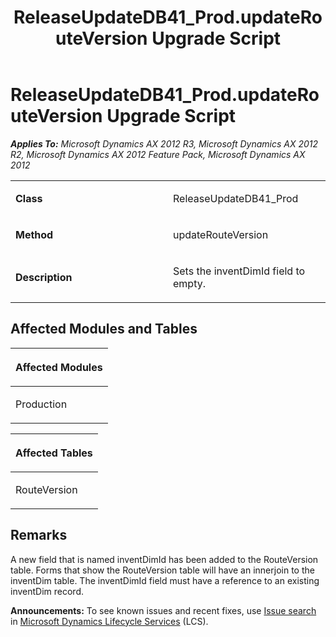 ﻿---
title: ReleaseUpdateDB41_Prod.updateRouteVersion Upgrade Script
TOCTitle: ReleaseUpdateDB41_Prod.updateRouteVersion Upgrade Script
ms:assetid: 829fe472-620f-16a7-7ca1-5cfbdbab4b1c
ms:mtpsurl: https://msdn.microsoft.com/en-us/library/JJ685954(v=AX.60)
ms:contentKeyID: 49709407
ms.date: 05/18/2015
mtps_version: v=AX.60
---

# ReleaseUpdateDB41\_Prod.updateRouteVersion Upgrade Script 


_**Applies To:** Microsoft Dynamics AX 2012 R3, Microsoft Dynamics AX 2012 R2, Microsoft Dynamics AX 2012 Feature Pack, Microsoft Dynamics AX 2012_

<table>
<colgroup>
<col style="width: 50%" />
<col style="width: 50%" />
</colgroup>
<tbody>
<tr class="odd">
<td><p><strong>Class</strong></p></td>
<td><p>ReleaseUpdateDB41_Prod</p></td>
</tr>
<tr class="even">
<td><p><strong>Method</strong></p></td>
<td><p>updateRouteVersion</p></td>
</tr>
<tr class="odd">
<td><p><strong>Description</strong></p></td>
<td><p>Sets the inventDimId field to empty.</p></td>
</tr>
</tbody>
</table>


## Affected Modules and Tables

<table>
<colgroup>
<col style="width: 100%" />
</colgroup>
<thead>
<tr class="header">
<th><p>Affected Modules</p></th>
</tr>
</thead>
<tbody>
<tr class="odd">
<td><p>Production</p></td>
</tr>
</tbody>
</table>


<table>
<colgroup>
<col style="width: 100%" />
</colgroup>
<thead>
<tr class="header">
<th><p>Affected Tables</p></th>
</tr>
</thead>
<tbody>
<tr class="odd">
<td><p>RouteVersion</p></td>
</tr>
</tbody>
</table>


## Remarks

A new field that is named inventDimId has been added to the RouteVersion table. Forms that show the RouteVersion table will have an innerjoin to the inventDim table. The inventDimId field must have a reference to an existing inventDim record.

  
**Announcements:** To see known issues and recent fixes, use [Issue search](http://go.microsoft.com/fwlink/?linkid=389258) in [Microsoft Dynamics Lifecycle Services](http://go.microsoft.com/fwlink/?linkid=306505) (LCS).

